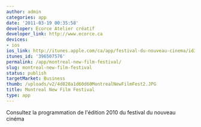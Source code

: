 ```yaml
---
author: admin
categories: app
date: '2011-03-19 00:35:58'
developer: Ecorce Atelier créatif
developer_link: http://www.ecorce.ca
devices: 
- ios
ios_link: http://itunes.apple.com/ca/app/festival-du-nouveau-cinema/id396507576?mt=8
itunes_id: '396507576'
permalink: /app/montreal-new-film-festival/
slug: montreal-new-film-festival
status: publish
targetMarket: Business
thumb: /uploads/v2/4d828a1d60d60MontrealNewFilmFest2.JPG
title: Montreal New Film Festival
type: app
---
```


Consultez la programmation de l'édition 2010 du festival du nouveau cinéma
